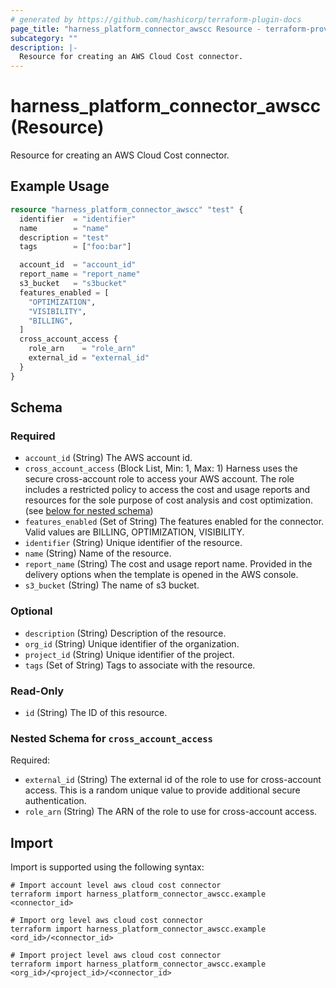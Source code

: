 ```yaml
---
# generated by https://github.com/hashicorp/terraform-plugin-docs
page_title: "harness_platform_connector_awscc Resource - terraform-provider-harness"
subcategory: ""
description: |-
  Resource for creating an AWS Cloud Cost connector.
---
```


# harness_platform_connector_awscc (Resource)

Resource for creating an AWS Cloud Cost connector.

## Example Usage

```terraform
resource "harness_platform_connector_awscc" "test" {
  identifier  = "identifier"
  name        = "name"
  description = "test"
  tags        = ["foo:bar"]

  account_id  = "account_id"
  report_name = "report_name"
  s3_bucket   = "s3bucket"
  features_enabled = [
    "OPTIMIZATION",
    "VISIBILITY",
    "BILLING",
  ]
  cross_account_access {
    role_arn    = "role_arn"
    external_id = "external_id"
  }
}
```

<!-- schema generated by tfplugindocs -->
## Schema

### Required

- `account_id` (String) The AWS account id.
- `cross_account_access` (Block List, Min: 1, Max: 1) Harness uses the secure cross-account role to access your AWS account. The role includes a restricted policy to access the cost and usage reports and resources for the sole purpose of cost analysis and cost optimization. (see [below for nested schema](#nestedblock--cross_account_access))
- `features_enabled` (Set of String) The features enabled for the connector. Valid values are BILLING, OPTIMIZATION, VISIBILITY.
- `identifier` (String) Unique identifier of the resource.
- `name` (String) Name of the resource.
- `report_name` (String) The cost and usage report name. Provided in the delivery options when the template is opened in the AWS console.
- `s3_bucket` (String) The name of s3 bucket.

### Optional

- `description` (String) Description of the resource.
- `org_id` (String) Unique identifier of the organization.
- `project_id` (String) Unique identifier of the project.
- `tags` (Set of String) Tags to associate with the resource.

### Read-Only

- `id` (String) The ID of this resource.

<a id="nestedblock--cross_account_access"></a>
### Nested Schema for `cross_account_access`

Required:

- `external_id` (String) The external id of the role to use for cross-account access. This is a random unique value to provide additional secure authentication.
- `role_arn` (String) The ARN of the role to use for cross-account access.

## Import

Import is supported using the following syntax:

```shell
# Import account level aws cloud cost connector 
terraform import harness_platform_connector_awscc.example <connector_id>

# Import org level aws cloud cost connector 
terraform import harness_platform_connector_awscc.example <ord_id>/<connector_id>

# Import project level aws cloud cost connector 
terraform import harness_platform_connector_awscc.example <org_id>/<project_id>/<connector_id>
```
